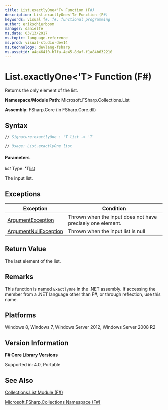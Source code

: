 ```yaml
---
title: List.exactlyOne<'T> Function (F#)
description: List.exactlyOne<'T> Function (F#)
keywords: visual f#, f#, functional programming
author: erikschierboom
manager: danielfe
ms.date: 03/13/2017
ms.topic: language-reference
ms.prod: visual-studio-dev14
ms.technology: devlang-fsharp
ms.assetid: a4e46410-b7fa-4e45-8daf-f1a84b632210
---
```


# List.exactlyOne<'T> Function (F#)

Returns the only element of the list.

**Namespace/Module Path**: Microsoft.FSharp.Collections.List

**Assembly**: FSharp.Core (in FSharp.Core.dll)


## Syntax

```fsharp
// Signature:exactlyOne : 'T list -> 'T

// Usage: List.exactlyOne list
```

#### Parameters
*list*
Type: **'T**[list](https://msdn.microsoft.com/library/c627b668-477b-4409-91ed-06d7f1b3e4a7)


The input list.

## Exceptions

|Exception|Condition|
|----|----|
|[ArgumentException](https://msdn.microsoft.com/library/system.argumentexception.aspx)|Thrown when the input does not have precisely one element.|
|[ArgumentNullException](https://msdn.microsoft.com/library/system.argumentnullexception.aspx)|Thrown when the input list is null|


## Return Value
The last element of the list.


## Remarks
This function is named `ExactlyOne` in the .NET assembly. If accessing the member from a .NET language other than F#, or through reflection, use this name.


## Platforms
Windows 8, Windows 7, Windows Server 2012, Windows Server 2008 R2


## Version Information
**F# Core Library Versions**

Supported in: 4.0, Portable


## See Also
[Collections.List Module &#40;F&#35;&#41;](Collections.List-Module-%5BFSharp%5D.md)

[Microsoft.FSharp.Collections Namespace &#40;F&#35;&#41;](Microsoft.FSharp.Collections-Namespace-%5BFSharp%5D.md)
